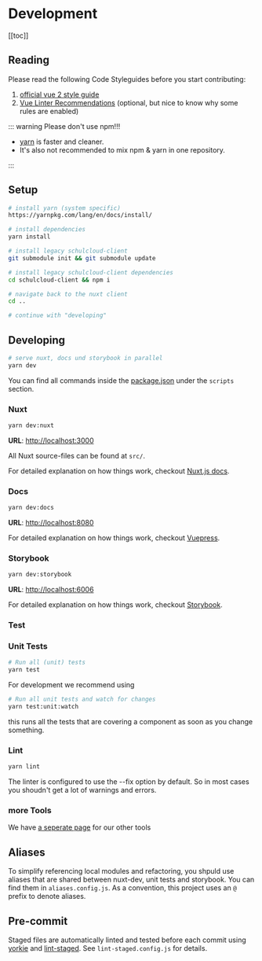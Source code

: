 # Development

[[toc]]

## Reading

Please read the following Code Styleguides before you start contributing:

1. [official vue 2 style guide](https://vuejs.org/v2/style-guide/)
1. [Vue Linter Recommendations](https://eslint.vuejs.org/user-guide/) (optional, but nice to know why some rules are enabled)

::: warning Please don't use npm!!!

- [yarn](https://yarnpkg.com/lang/en/docs/install/) is faster and cleaner.
- It's also not recommended to mix npm & yarn in one repository.

:::

## Setup

```bash
# install yarn (system specific)
https://yarnpkg.com/lang/en/docs/install/

# install dependencies
yarn install

# install legacy schulcloud-client
git submodule init && git submodule update

# install legacy schulcloud-client dependencies
cd schulcloud-client && npm i

# navigate back to the nuxt client
cd ..

# continue with "developing"
```

## Developing

```bash
# serve nuxt, docs und storybook in parallel
yarn dev
```

You can find all commands inside the [package.json](https://github.com/schul-cloud/nuxt-client/blob/master/package.json) under the `scripts` section.

### Nuxt

```bash
yarn dev:nuxt
```

**URL**: [http://localhost:3000](http://localhost:3000)

All Nuxt source-files can be found at `src/`.

For detailed explanation on how things work, checkout [Nuxt.js docs](https://nuxtjs.org).

### Docs

```bash
yarn dev:docs
```

**URL**: [http://localhost:8080](http://localhost:8080)

For detailed explanation on how things work, checkout [Vuepress](https://vuepress.vuejs.org/guide/).

### Storybook

```bash
yarn dev:storybook
```

**URL**: [http://localhost:6006](http://localhost:6006)

For detailed explanation on how things work, checkout [Storybook](https://storybook.js.org/).

### Test

### Unit Tests

```bash
# Run all (unit) tests
yarn test
```

For development we recommend using

```bash
# Run all unit tests and watch for changes
yarn test:unit:watch
```

this runs all the tests that are covering a component as soon as you change something.

### Lint

```bash
yarn lint
```

The linter is configured to use the --fix option by default. So in most cases you shoudn't get a lot of warnings and errors.

### more Tools

We have [a seperate page](/2-Tools.html) for our other tools

## Aliases

To simplify referencing local modules and refactoring, you shpuld use aliases that are shared between nuxt-dev, unit tests and storybook. You can find them in `aliases.config.js`. As a convention, this project uses an `@` prefix to denote aliases.

## Pre-commit

Staged files are automatically linted and tested before each commit using [yorkie](https://www.npmjs.com/package/yorkie) and [lint-staged](https://github.com/okonet/lint-staged). See `lint-staged.config.js` for details.
